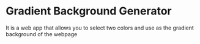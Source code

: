 # Gradient Background Generator
It is a web app that allows you to select two colors and use as the gradient background of the webpage
